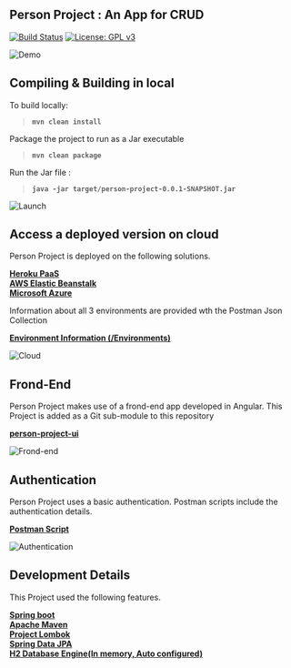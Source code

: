 
## Person Project : An App for CRUD
[![Build Status](https://travis-ci.org/mockito/mockito.svg?branch=release/3.x)](https://dashboard.heroku.com/apps/person-project-heroku/activity/builds/1ff8b658-9392-4624-9867-cadf186997ff)
[![License: GPL v3](https://img.shields.io/badge/License-GPLv3-blue.svg)](https://www.gnu.org/licenses/gpl-3.0)

![Demo](https://i.imgur.com/zOBPBB9.gif)

## Compiling & Building in local

To build locally: 
> **```mvn clean install```** <br>

Package the project to run as a Jar executable 
>**```mvn clean package```**<br>

Run the Jar file : 
>**```java -jar target/person-project-0.0.1-SNAPSHOT.jar```**

![Launch](https://i.imgur.com/uSdWwx7.png)
## Access a deployed version on cloud 

Person Project is deployed on the following solutions.

[<b>Heroku PaaS</b>](https://person-project-heroku.herokuapp.com/person-project) <br>
[<b>AWS Elastic Beanstalk</b>](http://personproject-env.tjbyud53yc.us-east-2.elasticbeanstalk.com/person-project/)<br>
[<b>Microsoft Azure</b>](https://person-project.azurewebsites.net/person-project/v1/)


Information about all 3 environments are provided wth the Postman Json Collection <br>

[<b>Environment Information (/Environments)</b>](../master/src/main/resources/postman_scripts/)

![Cloud](https://i.imgur.com/LrtX9Zs.png)
## Frond-End

Person Project makes use of a frond-end app developed in Angular.
This Project is added as a Git sub-module to this repository <br>

[<b>person-project-ui</b>](https://github.com/joyalaugustine/person-project/tree/master/FrondEnd)

![Frond-end](https://i.imgur.com/TsivhcX.png)

## Authentication

Person Project uses a basic authentication.
Postman scripts include the authentication details. <br>

[<b>Postman Script</b>](../master/src/main/resources/postman_scripts/PersonProject.postman_collection.json)

![Authentication](https://i.imgur.com/lshUjVR.png)

## Development Details

This Project used the following features.

[<b>Spring boot</b>](https://spring.io/projects/spring-boot)<br>
[<b>Apache Maven</b>](https://maven.apache.org/)<br>
[<b>Project Lombok</b>](https://projectlombok.org/)<br>
[<b>Spring Data JPA</b>](https://spring.io/projects/spring-data-jpa)<br>
[<b>H2 Database Engine(In memory, Auto configured)</b>](https://www.h2database.com/html/main.html)
